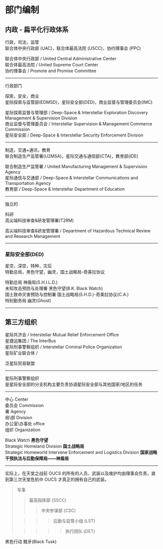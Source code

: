 # 部门编制

## 内政 - 扁平化行政体系

行政，司法，监管  
联合体中央行政部 (UAC)，联合体最高法院 (USCC)，协约理事会 (PPC)  

联合体中央行政部 / United Central Administrative Center  
联合体最高法院 / United Supreme Court Center  
协约理事会 / Promote and Promise Committee  

----

行政部门 

探索，安全，商业  
星际探索与监管部(EDMSD)，星际安全部(DED)，商业监督与管理委员会(IMC)  

星际探索监督与管理部 / Deep-Space & Interstellar Exploration  Discovery Management & Supervision Division  
商业监督与管理委员会 / Interstellar Supervision & Management Commerce Commission  
星际安全部 / Deep-Space & Interstellar Security Enforcement Division  

----

制造，交通+通讯，教育  
联合制造生产监管署(U2MSA)，星际交通与通信部(CTA)，教育部(IDE)  

联合制造生产监管署 / United Manufacturing Management & Supervision Agency  
星际通信与交通部 / Deep-Space & Interstellar Communications and Transportation Agency  
教育部 / Deep-Space & Interstellar Department of Education  

----

独立的

科研  
高尖端科技审查&研发管理署(T2RM)  

高尖端科技审查&研发管理署 / Department of Hazardous Technical Review and Research Management

----

### 星际安全部(DED)

星空，深空，特种，灾后  
特勤总局，黑色守望，幽灵，国土战略局-奇美拉协议

特勤总局 神盾局(S.H.I.L.D.)  
未知攻击预防与处理署 黑色守望(B.K.  Black Watch)  
国土致命灾害预防与控制署 国土战略局(S.H.D.)-奇美拉协议(C.A.)  
特别勤务局 幽灵(Ghost)  

----

## 第三方组织

星际共济会 / Interstellar Mutual Relief Enforcement Office  
星捷运集团 / The InterBus  
星际刑事警察组织 / Interstellar Criminal Police Organization  
星际矿业联合体  /  

泛星际贸易联盟

----

星际刑事警察组织  
是星际安全部的分支机构主要负责协调星际安全部与其他国家/地区的任务

----
中心 Center  
委员会 Commission  
署 Agency   
局\部 Division  
办公室\办事处 office  
组织 Organization  

Black Watch  **黑色守望**  
Strategic Homeland Division  **国土战略局**  
Strategic Homeworld Intervene Enforcement and Logistics Division  **国家战略干预执法与后勤保障局——神盾局**  

----

实际上，在天堂之战前 OUCS 的所有的人员、武装以及维护均由理事会负责，直到第三次天堂危机中 OUCS 才真正的拥有自己的武装。

>军事
>>最高指挥部 (SSCC)
>>
>>>中央参谋部 (CSC)
>
>>>>后勤与监管小组 (LST)
>
>>>>>执行团队 (DET)

黑色行动 黯牙(Black Tusk)



